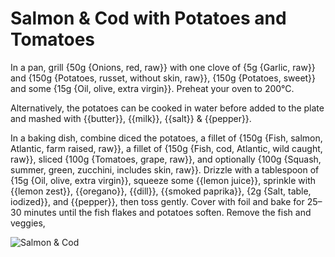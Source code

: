 # Salmon & Cod with Potatoes and Tomatoes 

In a pan, grill {50g  {Onions, red, raw}} with one clove of {5g {Garlic, raw}} and {150g {Potatoes, russet, without skin, raw}}, {150g {Potatoes, sweet}} and some {15g {Oil, olive, extra virgin}}. Preheat your oven to 200°C. 

Alternatively, the potatoes can be cooked in water before added to the plate and mashed with {{butter}}, {{milk}}, {{salt}} & {{pepper}}.

In a baking dish, combine diced the potatoes, a fillet of {150g {Fish, salmon, Atlantic, farm raised, raw}}, a fillet of {150g {Fish, cod, Atlantic, wild caught, raw}}, sliced {100g {Tomatoes, grape, raw}}, and optionally {100g {Squash, summer, green, zucchini, includes skin, raw}}. Drizzle with a tablespoon of {15g {Oil, olive, extra virgin}}, squeeze some {{lemon juice}}, sprinkle with {{lemon zest}}, {{oregano}}, {{dill}}, {{smoked paprika}}, {2g {Salt, table, iodized}}, and {{pepper}}, then toss gently. Cover with foil and bake for 25–30 minutes until the fish flakes and potatoes soften. Remove the fish and veggies, 



![Salmon & Cod](../../MealPlanner/meals/images/salmoncod.jpg)